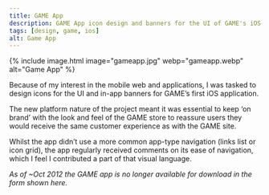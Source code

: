 ```yaml
---
title: GAME App
description: GAME App icon design and banners for the UI of GAME's iOS app.
tags: [design, game, ios]
alt: Game App
---
```

{% include image.html image="gameapp.jpg" webp="gameapp.webp" alt="Game App" %}

Because of my interest in the mobile web and applications, I was tasked to design icons for the UI and in-app banners for GAME’s first iOS application.

The new platform nature of the project meant it was essential to keep ‘on brand’ with the look and feel of the GAME store to reassure users they would receive the same customer experience as with the GAME site.

Whilst the app didn’t use a more common app-type navigation (links list or icon grid), the app regularly received comments on its ease of navigation, which I feel I contributed a part of that visual language.

_As of ~<time datetime="2012-10">Oct 2012</time> the GAME app is no longer available for download in the form shown here._
